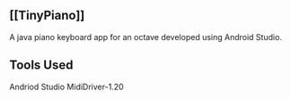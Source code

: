 ##  [[TinyPiano]]
A java piano keyboard app for an octave developed using Android Studio.

##  Tools Used
Andriod Studio
MidiDriver-1.20
